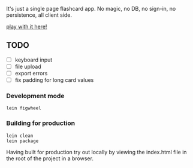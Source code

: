 It's just a single page flashcard app. No magic, no DB, no sign-in, no persistence, all client side.


[play with it here!](https://larzeitlin.github.io/simple-flashcards/index.html)

## TODO

- [ ] keyboard input
- [ ] file upload
- [ ] export errors
- [ ] fix padding for long card values

### Development mode

```
lein figwheel
```

### Building for production

```
lein clean
lein package
```

Having built for production try out locally by viewing the index.html file in the root of the project in a browser. 
